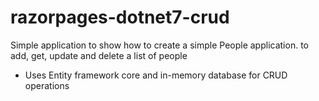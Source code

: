 # razorpages-dotnet7-crud
Simple application to show how to create a simple People application. to add, get, update and delete a list of people

- Uses Entity framework core and in-memory database for CRUD operations
